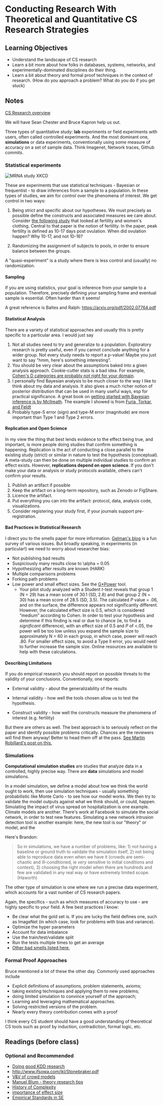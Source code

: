 # Conducting Research With Theoretical and Quantitative CS Research Strategies

## Learning Objectives

* Understand the landscape of CS research
* Learn a bit more about how folks in databases, systems, networks, and experimentally-dominated disciplines do their thing.
* Learn a bit about theory and formal proof techniques in the context of research. (How do you approach a problem? What do you do if you get stuck)

## Notes

[CS Research overview](https://dl.acm.org/doi/pdf/10.1145/1189136.1189180)

We will have Sean Chester and Bruce Kapron help us out.

Three types of quantitative study: **lab** experiments or field experiments with users, often called controlled experiments. And the most dominant one, **simulations** or data experiments, conventionally using some measure of accuracy on a set of sample data. Think Imagenet, Network traces, Github commits. 

### Statistical experiments

![MRNA study XKCD](https://imgs.xkcd.com/comics/statistics.png)

These are experiments that use statistical techniques - Bayesian or frequentist - to draw inferences from a sample to a population. In these types of studies, we aim for *control* over the phenomena of interest. We get control in two ways:

1. Being strict and specific about our hypotheses. We must precisely as possible define the constructs and associated measures we care about. Consider [the following study](https://slate.com/technology/2013/07/statistics-and-psychology-multiple-comparisons-give-spurious-results.html) that looked at fertility and women's clothing. Central to that paper is the notion of fertility. In the paper, peak fertility is defined as 10-17 days post ovulation. When did ovulation happen? Why 10-17, and not 10-16?

2. Randomizing the assignment of subjects to pools, in order to ensure balance between the groups. 

A "quasi-experiment" is a study where there is less control and (usually) no randomization. 

#### Sampling

If you are using statistics, your goal is inference from your sample to a population. Therefore, precisely defining your sampling frame and eventual sample is essential. Often harder than it seems!

A great reference is Baltes and Ralph: https://arxiv.org/pdf/2002.07764.pdf

#### Statistical Analysis

There are a variety of statistical approaches and usually this is pretty specific to a particular area. I would just say 

1. Not all studies need to try and generalize to a population. Exploratory research is pretty useful, even if you cannot conclude anything for a wider group. Not every study needs to report a p-value! Maybe you just want to say "hmm, here's something interesting".  
2. You should be very clear about the assumptions baked into a given analysis approach. Cookie-cutter stats is a bad idea. For example, [Cohen's D categories are probably not right for your domain](https://www.sciencedirect.com/science/article/abs/pii/S1364661319302979). 
3. I personally find Bayesian analysis to be much closer to the way I like to think about my data and analysis. It also gives a much richer notion of posterior distribution that can be used in many useful ways, esp for practical significance. A great book on [getting started with Bayesian inference is by McIlreath](https://xcelab.net/rm/statistical-rethinking/). The example I showed is from [Furia, Torkar, and Feldt](https://arxiv.org/abs/2101.12591)
4. Probably type-S error (sign) and type-M error (magnitude) are more important than Type 1 and Type 2 errors.

#### Replication and Open Science

In my view the thing that best lends evidence to the effect being true, and important, is more people doing studies that confirm something is happening. Replication is the act of conducting a close parallel to the existing study (strict) or similar in nature to test the hypothesis (conceptual). A meta-study can then be done on multiple individual studies to confirm an effect exists. However, **replications depend on open science**. If you don't make your data or analysis or study protocols available, others can't confirm your results. 

1. Publish an artifact if possible
2. Keep the artifact on a long-term repository, such as Zenodo or FigShare.
3. Licence the artifact.
4. Put everything you can into the artifact: protocol, data, analysis code, visualizations. 
5. Consider registering your study first, if your journals support pre-registration. 

#### Bad Practices in Statistical Research

I direct you to the smells paper for more information. [Gelman's blog](https://statmodeling.stat.columbia.edu) is a fun survey of various issues. But broadly speaking, in experiments (in particular!) we need to worry about researcher bias:

- Not publishing bad results
- Suspiciously many results close to \alpha = 0.05
- Hypothesizing after results are known (HARK)
- Multiple comparisons problems
- Forking path problems
- Low power and small effect sizes. See the [G*Power](https://stats.idre.ucla.edu/other/gpower/) tool.
  - Your pilot study analyzed with a Student *t*-test reveals that group 1 (N  =  29) has a mean score of 30.1 (SD, 2.8) and that group 2 (N  =  30) has a mean score of 28.5 (SD, 3.5). The calculated *P* value  =  .06, and on the surface, the difference appears not significantly different. However, the calculated effect size is 0.5, which is considered “medium” according to Cohen. In order to test your hypothesis and determine if this finding is real or due to chance (ie, to find a *significant* difference), with an effect size of 0.5 and *P* of <.05, the power will be too low unless you expand the sample size to approximately N  =  60 in each group, in which case, power will reach .80. For smaller effect sizes, to avoid a Type II error, you would need to further increase the sample size. Online resources are available to help with these calculations.

#### Describing Limitations

If you do empirical research you should report on possible threats to the validity of your conclusions. Conventionally, one reports:

- External validity - about the generalizability of the results

- Internal validity - how well the tools chosen allow us to test the hypothesis.

- Construct validity - how well the constructs measure the phenomena of interest (e.g. fertility)

But there are others as well. The best approach is to seriously reflect on the paper and identify possible problems critically. Chances are the reviewers will find them anyway! Better to head them off at the pass. [See Martin Robillard's post on this.](https://www.cs.mcgill.ca/~martin/blog/2015-04-29.html)

### Simulations

**Computational simulation studies** are studies that analyze data in a controlled, highly precise way. There are **data** simulations and model simulations. 

In a model simulation, we define a model about how we think the world ought to work, then use simulation techniques - usually something probabilistic like Monte Carlo - to see how our model works. We then try to validate the model outputs against what we think should, or could, happen. Simulating the impact of virus spread on hospitalization is one example. Climate models are another. There's work at Facebook to simulate the social network, in order to test new features. Simulating a new network intrusion detection tool is another example: here, the new tool is our "theory" or model, and the 

Here's Brandon:

>  So in simulations, we have a number of problems, like: 1) not having a baseline or ground truth to validate the simulation itself, 2) not being able to reproduce data even when we have it (crowds are semi-chaotic and ill-conditioned, ie *very* sensitive to initial conditions and context), 3) choosing the right model when there are hundreds and few are validated in any real way or have extremely limited scope. (Haworth)

The other type of simulation is one where we run a precise data experiment, which accounts for a vast number of CS research papers. 

Again, the specifics - such as which measures of accuracy to use - are highly specific to your field. A few best practices I know:

- Be clear what the gold set is. If you are lucky the field defines one, such as ImageNet (in which case, look for problems with bias and variance). 
- Optimize the hyper parameters
- Account for data imbalance
- Use the train/test/validate split
- Run the tests multiple times to get an average
- [Other bad smells listed here.](https://arxiv.org/abs/1803.05518)

### Formal Proof Approaches

Bruce mentioned a lot of these the other day. Commonly used approaches include 

- Explicit definitions of assumptions, problem statements, axioms;
- taking existing techniques and applying them to new problems; 
- doing limited simulation to convince yourself of the approach; 
- Learning and leveraging mathematical approaches. 
- Solving restricted versions of the problem.
- Nearly every theory contribution comes with a proof

I think every CS student should have a good understanding of theoretical CS tools such as proof by induction, contradiction, formal logic, etc.

## Readings (before class)

### Optional and Recommended

* [Doing good KDD research](https://www.cs.ucr.edu/~eamonn/Keogh_SIGKDD09_tutorial.pdf)
* http://www.jfsowa.com/ikl/Stonebraker.pdf
* [V&V of crowd models](https://ieeexplore.ieee.org/stamp/stamp.jsp?arnumber=5679166)
* [Manuel Blum - theory research tips](http://www.cs.cmu.edu/~mblum/research/pdf/grad.html)
* [History of Complexity](https://people.cs.uchicago.edu/~fortnow/papers/history.pdf)
* [importance of effect size](https://www.ncbi.nlm.nih.gov/pmc/articles/PMC3444174/)
* [Empirical Standards in SE](https://github.com/acmsigsoft/EmpiricalStandards)
